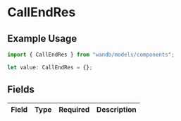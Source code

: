 # CallEndRes

## Example Usage

```typescript
import { CallEndRes } from "wandb/models/components";

let value: CallEndRes = {};
```

## Fields

| Field       | Type        | Required    | Description |
| ----------- | ----------- | ----------- | ----------- |